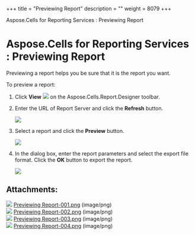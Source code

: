 +++
title = "Previewing Report" 
description = "" 
weight = 8079 
+++

Aspose.Cells for Reporting Services : Previewing Report  

# Aspose.Cells for Reporting Services : Previewing Report


Previewing a report helps you be sure that it is the report you want.

To preview a report:

1.  Click **View** ![](https://docs2.aspose.com/cells/reportingservices/attachments/6094968/6193211.png)  on the Aspose.Cells.Report.Designer toolbar.
2.  Enter the URL of Report Server and click the **Refresh** button.  
      
    ![](https://docs2.aspose.com/cells/reportingservices/attachments/6094968/6193214.png)  
      
    
3.  Select a report and click the **Preview** button.  
      
    ![](https://docs2.aspose.com/cells/reportingservices/attachments/6094968/6193213.png)
4.  In the dialog box, enter the report parameters and select the export file format. Click the **OK** button to export the report.  
      
      
    ![](https://docs2.aspose.com/cells/reportingservices/attachments/6094968/6193216.png)

## Attachments:

![](https://docs2.aspose.com/cells/reportingservices/images/icons/bullet_blue.gif) [Previewing Report-001.png](https://docs2.aspose.com/cells/reportingservices/attachments/6094968/6193211.png) (image/png)  
![](https://docs2.aspose.com/cells/reportingservices/images/icons/bullet_blue.gif) [Previewing Report-002.png](https://docs2.aspose.com/cells/reportingservices/attachments/6094968/6193214.png) (image/png)  
![](https://docs2.aspose.com/cells/reportingservices/images/icons/bullet_blue.gif) [Previewing Report-003.png](https://docs2.aspose.com/cells/reportingservices/attachments/6094968/6193213.png) (image/png)  
![](https://docs2.aspose.com/cells/reportingservices/images/icons/bullet_blue.gif) [Previewing Report-004.png](https://docs2.aspose.com/cells/reportingservices/attachments/6094968/6193216.png) (image/png)  

